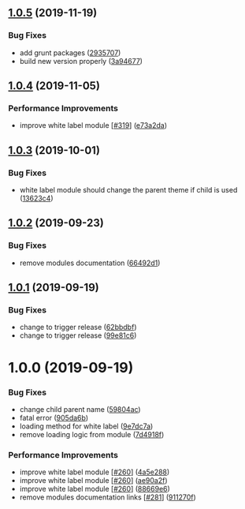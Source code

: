 ## [1.0.5](https://github.com/Codeinwp/ti-white-label/compare/v1.0.4...v1.0.5) (2019-11-19)


### Bug Fixes

* add grunt packages ([2935707](https://github.com/Codeinwp/ti-white-label/commit/2935707))
* build new version properly ([3a94677](https://github.com/Codeinwp/ti-white-label/commit/3a94677))

## [1.0.4](https://github.com/Codeinwp/ti-white-label/compare/v1.0.3...v1.0.4) (2019-11-05)


### Performance Improvements

* improve white label module [[#319](https://github.com/Codeinwp/ti-white-label/issues/319)] ([e73a2da](https://github.com/Codeinwp/ti-white-label/commit/e73a2da))

## [1.0.3](https://github.com/Codeinwp/ti-white-label/compare/v1.0.2...v1.0.3) (2019-10-01)


### Bug Fixes

* white label module should change the parent theme if child is used ([13623c4](https://github.com/Codeinwp/ti-white-label/commit/13623c4))

## [1.0.2](https://github.com/Codeinwp/ti-white-label/compare/v1.0.1...v1.0.2) (2019-09-23)


### Bug Fixes

* remove modules documentation ([66492d1](https://github.com/Codeinwp/ti-white-label/commit/66492d1))

## [1.0.1](https://github.com/Codeinwp/ti-white-label/compare/v1.0.0...v1.0.1) (2019-09-19)


### Bug Fixes

* change to trigger release ([62bbdbf](https://github.com/Codeinwp/ti-white-label/commit/62bbdbf))
* change to trigger release ([99e81c6](https://github.com/Codeinwp/ti-white-label/commit/99e81c6))

# 1.0.0 (2019-09-19)


### Bug Fixes

* change child parent name ([59804ac](https://github.com/Codeinwp/ti-white-label/commit/59804ac))
* fatal error ([905da6b](https://github.com/Codeinwp/ti-white-label/commit/905da6b))
* loading method for white label ([9e7dc7a](https://github.com/Codeinwp/ti-white-label/commit/9e7dc7a))
* remove loading logic from module ([7d4918f](https://github.com/Codeinwp/ti-white-label/commit/7d4918f))


### Performance Improvements

* improve white label module [[#260](https://github.com/Codeinwp/ti-white-label/issues/260)] ([4a5e288](https://github.com/Codeinwp/ti-white-label/commit/4a5e288))
* improve white label module [[#260](https://github.com/Codeinwp/ti-white-label/issues/260)] ([ae90a2f](https://github.com/Codeinwp/ti-white-label/commit/ae90a2f))
* improve white label module [[#260](https://github.com/Codeinwp/ti-white-label/issues/260)] ([88669e6](https://github.com/Codeinwp/ti-white-label/commit/88669e6))
* remove modules documentation links [[#281](https://github.com/Codeinwp/ti-white-label/issues/281)] ([911270f](https://github.com/Codeinwp/ti-white-label/commit/911270f))
